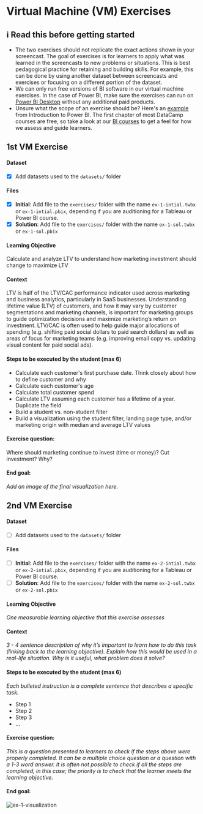 # Virtual Machine (VM) Exercises

## :information_source: Read this before getting started
- The two exercises should not replicate the exact actions shown in your screencast. The goal of exercises is for learners to apply what was learned in the screencasts to new problems or situations. This is best pedagogical practice for retaining and building skills. For example, this can be done by using another dataset between screencasts and exercises or focusing on a different portion of the dataset.
- We can only run free versions of BI software in our virtual machine exercises. In the case of Power BI, make sure the exercises can run on [Power BI Desktop](https://powerbi.microsoft.com/en-us/desktop/) without any additional paid products. 
- Unsure what the scope of an exercise should be? Here's an [example](https://campus.datacamp.com/courses/introduction-to-power-bi/getting-started-with-power-bi?ex=14) from Introduction to Power BI. The first chapter of most DataCamp courses are free, so take a look at our [BI courses](https://learn.datacamp.com/courses?technologies=Tableau&technologies=Power%20BI) to get a feel for how we assess and guide learners.

## 1st VM Exercise

#### Dataset

- [X] Add datasets used to the `datasets/` folder

#### Files

- [X] **Initial**: Add file to the `exercises/`  folder with the name `ex-1-intial.twbx` or `ex-1-intial.pbix`, depending if you are auditioning for a Tableau or Power BI course.
- [X] **Solution**: Add file to the `exercises/`  folder with the name `ex-1-sol.twbx` or `ex-1-sol.pbix`

#### Learning Objective

Calculate and analyze LTV to understand how marketing investment should change to maximize LTV

#### Context

LTV is half of the LTV/CAC performance indicator used across marketing and business analytics, particularly in SaaS businesses. Understanding lifetime value (LTV) of customers, and how it may vary by customer segmentations and marketing channels, is important for marketing groups to guide optimization decisions and maximize marketing’s return on investment. LTV/CAC is often used to help guide major allocations of spending (e.g. shifting paid social dollars to paid search dollars) as well as areas of focus for marketing teams (e.g. improving email copy vs. updating visual content for paid social ads).

#### Steps to be executed by the student (max 6)
- Calculate each customer's first purchase date. Think closely about how to define customer and why
- Calculate each customer's age
- Calculate total customer spend
- Calculate LTV assuming each customer has a lifetime of a year. Duplicate the field
- Build a student vs. non-student filter
- Build a visualization using the student filter, landing page type, and/or marketing origin with median and average LTV values

#### Exercise question:
Where should marketing continue to invest (time or money)? Cut investment? Why?

#### End goal:

*Add an image of the final visualization here.*

## 2nd VM Exercise

#### Dataset

- [ ] Add datasets used to the `datasets/` folder

#### Files

- [ ] **Initial**: Add file to the `exercises/`  folder with the name `ex-2-intial.twbx` or `ex-2-intial.pbix`, depending if you are auditioning for a Tableau or Power BI course.
- [ ] **Solution**: Add file to the `exercises/`  folder with the name `ex-2-sol.twbx` or `ex-2-sol.pbix`

#### Learning Objective

*One measurable learning objective that this exercise assesses*

#### Context

*3 - 4 sentence description of why it’s important to learn how to do this task (linking back to the learning objective). Explain how this would be used in a real-life situation. Why is it useful, what problem does it solve?*

#### Steps to be executed by the student (max 6)

*Each bulleted instruction is a complete sentence that describes a specific task.*

- Step 1
- Step 2
- Step 3
- ...

#### Exercise question:
*This is a question presented to learners to check if the steps above were properly completed. It can be a multiple choice question or a question with a 1-3 word answer. It is often not possible to check if all the steps are completed, in this case; the priority is to check that the learner meets the learning objective.*

#### End goal:
![ex-1-visualization](https://user-images.githubusercontent.com/122172327/211172106-b21b4727-f23b-43ca-857c-21e326acb336.png)


